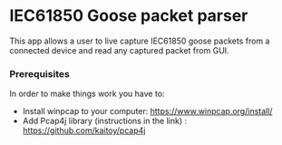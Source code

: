 # IEC61850 Goose packet parser
This app allows a user to live capture IEC61850 goose packets from a connected device and read any captured packet from GUI.
### Prerequisites

In order to make things work you have to: 
* Install winpcap to your computer: https://www.winpcap.org/install/
* Add Pcap4j library (instructions in the link) : https://github.com/kaitoy/pcap4j

